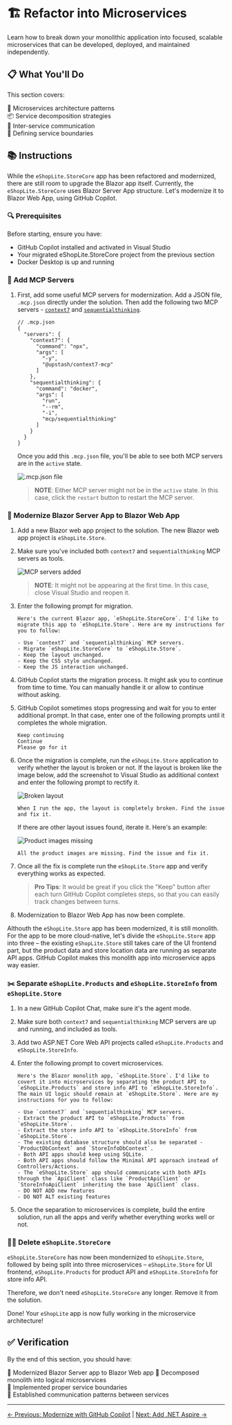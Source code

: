 # 🏗️ Refactor into Microservices

Learn how to break down your monolithic application into focused, scalable microservices that can be developed, deployed, and maintained independently.

## 📋 What You'll Do

This section covers:

🔨 Microservices architecture patterns  
📦 Service decomposition strategies  
🔗 Inter-service communication  
🎯 Defining service boundaries  

## 📚 Instructions

While the `eShopLite.StoreCore` app has been refactored and modernized, there are still room to upgrade the Blazor app itself. Currently, the `eShopLite.StoreCore` uses Blazor Server App structure. Let's modernize it to Blazor Web App, using GitHub Copilot.

### 🔍 Prerequisites

Before starting, ensure you have:

- GitHub Copilot installed and activated in Visual Studio
- Your migrated eShopLite.StoreCore project from the previous section
- Docker Desktop is up and running

### 🎯 Add MCP Servers

1. First, add some useful MCP servers for modernization. Add a JSON file, `.mcp.json` directly under the solution. Then add the following two MCP servers - [`context7`](https://github.com/upstash/context7) and [`sequentialthinking`](https://github.com/modelcontextprotocol/servers/tree/main/src/sequentialthinking).

    ```jsonc
    // .mcp.json
    {
      "servers": {
        "context7": {
          "command": "npx",
          "args": [
            "-y",
            "@upstash/context7-mcp"
          ]
        },
        "sequentialthinking": {
          "command": "docker",
          "args": [
            "run",
            "--rm",
            "-i",
            "mcp/sequentialthinking"
          ]
        }
      }
    }
    ```

   Once you add this `.mcp.json` file, you'll be able to see both MCP servers are in the `active` state.

   ![.mcp.json file](./images/refactor-into-microservices-01.png)

   > **NOTE**: Either MCP server might not be in the `active` state. In this case,  click the `restart` button to restart the MCP server.

### 📝 Modernize Blazor Server App to Blazor Web App

1. Add a new Blazor web app project to the solution. The new Blazor web app project is `eShopLite.Store`.
1. Make sure you've included both `context7` and `sequentialthinking` MCP servers as tools.

   ![MCP servers added](./images/refactor-into-microservices-02.png)

   > **NOTE**: It might not be appearing at the first time. In this case, close Visual Studio and reopen it.

1. Enter the following prompt for migration.

    ```text
    Here's the current Blazor app, `eShopLite.StoreCore`. I'd like to migrate this app to `eShopLite.Store`. Here are my instructions for you to follow:
    
    - Use `context7` and `sequentialthinking` MCP servers.
    - Migrate `eShopLite.StoreCore` to `eShopLite.Store`.
    - Keep the layout unchanged.
    - Keep the CSS style unchanged.
    - Keep the JS interaction unchanged.
    ```

1. GitHub Copilot starts the migration process. It might ask you to continue from time to time. You can manually handle it or allow to continue without asking.
1. GitHub Copilot sometimes stops progressing and wait for you to enter additional prompt. In that case, enter one of the following prompts until it completes the whole migration.

    ```text
    Keep continuing
    Continue
    Please go for it
    ```

1. Once the migration is complete, run the `eShopLite.Store` application to verify whether the layout is broken or not. If the layout is broken like the image below, add the screenshot to Visual Studio as additional context and enter the following prompt to rectify it.

   ![Broken layout](./images/refactor-into-microservices-03.png)

    ```text
    When I run the app, the layout is completely broken. Find the issue and fix it.
    ```

   If there are other layout issues found, iterate it. Here's an example:

   ![Product images missing](./images/refactor-into-microservices-04.png)

    ```text
    All the product images are missing. Find the issue and fix it.
    ```

1. Once all the fix is complete run the `eShopLite.Store` app and verify everything works as expected.

   > **Pro Tips**: It would be great if you click the "Keep" button after each turn GitHub Copilot completes steps, so that you can easily track changes between turns.

1. Modernization to Blazor Web App has now been complete.

Althouth the `eShopLite.Store` app has been modernized, it is still monolith. For the app to be more cloud-native, let's divide the `eShopLite.Store` app into three &ndash; the existing `eShopLite.Store` still takes care of the UI frontend part, but the product data and store location data are running as separate API apps. GitHub Copilot makes this monolith app into microservice apps way easier.

### ✂️ Separate `eShopLite.Products` and `eShopLite.StoreInfo` from `eShopLite.Store`

1. In a new GitHub Copilot Chat, make sure it's the agent mode.
1. Make sure both `context7` and `sequentialthinking` MCP servers are up and running, and included as tools.
1. Add two ASP.NET Core Web API projects called `eShopLite.Products` and `eShopLite.StoreInfo`.
1. Enter the following prompt to covert microservices.

    ```text
    Here's the Blazor monolith app, `eShopLite.Store`. I'd like to covert it into microservices by separating the product API to `eShopLite.Products` and store info API to `eShopLite.StoreInfo`. The main UI logic should remain at `eShopLite.Store`. Here are my instructions for you to follow:
    
    - Use `context7` and `sequentialthinking` MCP servers.
    - Extract the product API to `eShopLite.Products` from `eShopLite.Store`.
    - Extract the store info API to `eShopLite.StoreInfo` from `eShopLite.Store`.
    - The existing database structure should also be separated - `ProductDbContext` and `StoreInfoDbContext`.
    - Both API apps should keep using SQLite.
    - Both API apps should follow the Minimal API approach instead of Controllers/Actions.
    - The `eShopLite.Store` app should communicate with both APIs through the `ApiClient` class like `ProductApiClient` or `StoreInfoApiClient` inheriting the base `ApiClient` class.
    - DO NOT ADD new features
    - DO NOT ALT existing features
    ```

1. Once the separation to microservices is complete, build the entire solution, run all the apps and verify whether everything works well or not.

### ⛓️‍💥 Delete `eShopLite.StoreCore`

`eShopLite.StoreCore` has now been mondernized to `eShopLite.Store`, followed by being split into three microservices &ndash; `eShopLite.Store` for UI frontend, `eShopLite.Products` for product API and `eShopLite.StoreInfo` for store info API.

Therefore, we don't need `eShopLite.StoreCore` any longer. Remove it from the solution.

Done! Your `eShopLite` app is now fully working in the microservice architecture!

## ✅ Verification

By the end of this section, you should have:

🔹 Modernized Blazor Server app to Blazor Web app
🔹 Decomposed monolith into logical microservices  
🔹 Implemented proper service boundaries  
🔹 Established communication patterns between services  

---
[← Previous: Modernize with GitHub Copilot](../3-modernize-with-github-copilot/README.md) | [Next: Add .NET Aspire →](../5-add-dotnet-aspire/README.md)